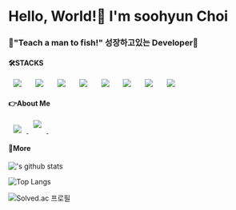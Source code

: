 <h1> Hello, World!👋 I'm soohyun Choi</h1>

<h3>🌟"Teach a man to fish!" 성장하고있는 Developer🌟</h3>

<h4>🛠STACKS</h4>
<div>
<img src="https://img.shields.io/badge/Java-007396?style=flat-square&logo=Java&logoColor=white" style="height : auto; margin-left : 10px; margin-right : 10px;"/></a>&nbsp;
<img src="https://img.shields.io/badge/JavaScript-F7DF1E?style=flat-square&logo=JavaScript&logoColor=white" style="height : auto; margin-left : 10px; margin-right : 10px;"/></a>&nbsp;
<img src="https://img.shields.io/badge/JQuery-1524DB?style=flat-square&logo=JavaScript&logoColor=white" style="height : auto; margin-left : 10px; margin-right : 10px;"/></a>&nbsp;
<img src="https://img.shields.io/badge/HTML5-E34F26?style=flat-square&logo=HTML5&logoColor=white" style="height : auto; margin-left : 10px; margin-right : 10px;"/></a>&nbsp;
<img src="https://img.shields.io/badge/CSS3-1572B6?style=flat-square&logo=CSS3&logoColor=white" style="height : auto; margin-left : 10px; margin-right : 10px;"/></a>&nbsp;
<img src="https://img.shields.io/badge/SpringFramework-6DB33F?style=flat-square&logo=Spring&logoColor=white" style="height : auto; margin-left : 10px; margin-right : 10px;"/></a>&nbsp;
<img src="https://img.shields.io/badge/Eclipse IDE-2C2255?style=flat-square&logo=Eclipse IDE&logoColor=white" style="height : auto; margin-left : 10px; margin-right : 10px;"/></a>&nbsp;
<img src="https://img.shields.io/badge/AWS-EE9414?style=flat-square&logo=Amazon AWS&logoColor=white" style="height : auto; margin-left : 10px; margin-right : 10px;"/></a>&nbsp;
</div>
<h4>👉About Me</h4>
<a href="https://mail.google.com/">
    <img 
        src="http://img.shields.io/badge/Gmail-d14836?style=flat&logo=Gmail&logoColor=white&link=mailto:tngus8474@gmail.com"
        style="height : auto; margin-left : 10px; margin-right : 10px;"/>
</a>
<a href="https://www.instagram.com/ssoo_yaaa/">
    <img 
        src="http://img.shields.io/badge/-instagram-white?    style=flat&logo=Instagram&link=https://www.instagram.com/ssoo_yaaa/"
        style="height : auto; margin-left : 10px; margin-right : 10px; margin-bottom:10px;"/>
</a>&nbsp;


<h4>🌱More</h4>

!['s github stats](https://github-readme-stats.vercel.app/api?username=ssooyaaa&show_icons=true&theme=tokyonight)

![Top Langs](https://github-readme-stats.vercel.app/api/top-langs/?username=ssooyaaa&layout=compact&theme=codeSTACKr&langs_count=8)

![Solved.ac 프로필](http://mazassumnida.wtf/api/v2/generate_badge?boj=tngus8474)

<!--
**ssooyaaa/ssooyaaa** is a ✨ _special_ ✨ repository because its `README.md` (this file) appears on your GitHub profile.

Here are some ideas to get you started:

- 🔭 I’m currently working on ...
- 🌱 I’m currently learning ...
- 👯 I’m looking to collaborate on ...
- 🤔 I’m looking for help with ...
- 💬 Ask me about ...
- 📫 How to reach me: ...
- 😄 Pronouns: ...
- ⚡ Fun fact: ...
-->
